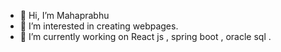 - 👋 Hi, I’m Mahaprabhu
- 👀 I’m interested in creating webpages.
- 🌱 I’m currently working on React js , spring boot , oracle sql .
